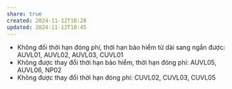 ```yaml
---
share: true
created: 2024-11-12T10:28
updated: 2024-11-12T10:45
---
```

- Không đổi thời hạn đóng phí, thời hạn bảo hiểm từ dài sang ngắn được: AUVL01, AUVL02, AUVL03, CUVL01
- Không được thay đổi thời hạn bảo hiểm, thời hạn đóng phí: AUVL05, AUVL06, NP02
- Không được thay đổi thời hạn đóng phí: CUVL02, CUVL03, CUVL05
